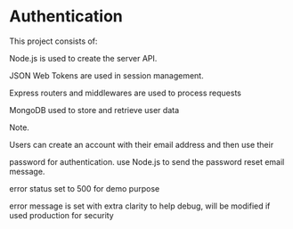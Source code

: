 # Authentication
This project consists of: 

 Node.js is used to create the server API. 
 
 JSON Web Tokens are used in session management. 

 Express routers and middlewares are used to process requests

 MongoDB used to store and retrieve user data


 Note.
 
 Users can create an account with their email address and then use their 
 
 password for authentication. use Node.js to send the password reset email message.

 error status set to 500 for demo purpose

 error message is set with extra clarity to help debug, will be modified if used production for security
